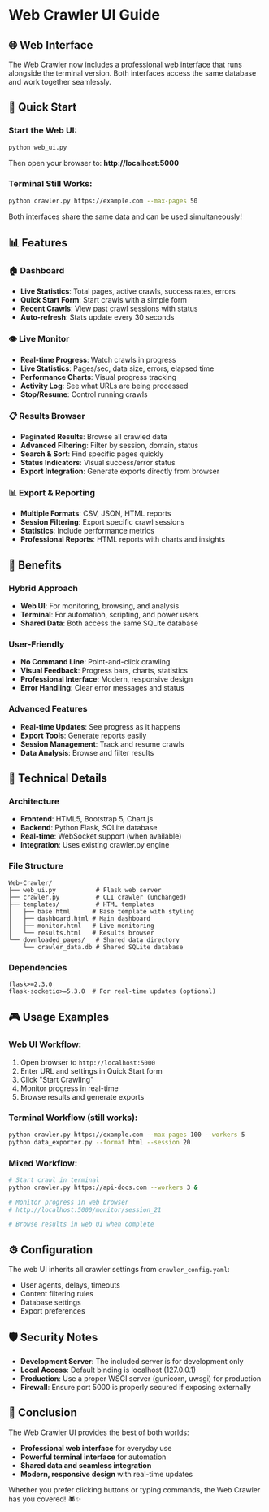 # Web Crawler UI Guide

## 🌐 Web Interface

The Web Crawler now includes a professional web interface that runs alongside the terminal version. Both interfaces access the same database and work together seamlessly.

## 🚀 Quick Start

### Start the Web UI:
```bash
python web_ui.py
```

Then open your browser to: **http://localhost:5000**

### Terminal Still Works:
```bash
python crawler.py https://example.com --max-pages 50
```

Both interfaces share the same data and can be used simultaneously!

## 📊 Features

### 🏠 Dashboard
- **Live Statistics**: Total pages, active crawls, success rates, errors
- **Quick Start Form**: Start crawls with a simple form
- **Recent Crawls**: View past crawl sessions with status
- **Auto-refresh**: Stats update every 30 seconds

### 👁️ Live Monitor
- **Real-time Progress**: Watch crawls in progress
- **Live Statistics**: Pages/sec, data size, errors, elapsed time  
- **Performance Charts**: Visual progress tracking
- **Activity Log**: See what URLs are being processed
- **Stop/Resume**: Control running crawls

### 📋 Results Browser
- **Paginated Results**: Browse all crawled data
- **Advanced Filtering**: Filter by session, domain, status
- **Search & Sort**: Find specific pages quickly
- **Status Indicators**: Visual success/error status
- **Export Integration**: Generate exports directly from browser

### 📊 Export & Reporting
- **Multiple Formats**: CSV, JSON, HTML reports
- **Session Filtering**: Export specific crawl sessions
- **Statistics**: Include performance metrics
- **Professional Reports**: HTML reports with charts and insights

## 🎯 Benefits

### **Hybrid Approach**
- **Web UI**: For monitoring, browsing, and analysis
- **Terminal**: For automation, scripting, and power users
- **Shared Data**: Both access the same SQLite database

### **User-Friendly**
- **No Command Line**: Point-and-click crawling
- **Visual Feedback**: Progress bars, charts, statistics  
- **Professional Interface**: Modern, responsive design
- **Error Handling**: Clear error messages and status

### **Advanced Features**
- **Real-time Updates**: See progress as it happens
- **Export Tools**: Generate reports easily
- **Session Management**: Track and resume crawls
- **Data Analysis**: Browse and filter results

## 🔧 Technical Details

### **Architecture**
- **Frontend**: HTML5, Bootstrap 5, Chart.js
- **Backend**: Python Flask, SQLite database
- **Real-time**: WebSocket support (when available)
- **Integration**: Uses existing crawler.py engine

### **File Structure**
```
Web-Crawler/
├── web_ui.py           # Flask web server
├── crawler.py          # CLI crawler (unchanged)
├── templates/          # HTML templates
│   ├── base.html      # Base template with styling
│   ├── dashboard.html # Main dashboard
│   ├── monitor.html   # Live monitoring
│   └── results.html   # Results browser
└── downloaded_pages/   # Shared data directory
    └── crawler_data.db # Shared SQLite database
```

### **Dependencies**
```
flask>=2.3.0
flask-socketio>=5.3.0  # For real-time updates (optional)
```

## 🎮 Usage Examples

### **Web UI Workflow:**
1. Open browser to `http://localhost:5000`
2. Enter URL and settings in Quick Start form
3. Click "Start Crawling"
4. Monitor progress in real-time
5. Browse results and generate exports

### **Terminal Workflow (still works):**
```bash
python crawler.py https://example.com --max-pages 100 --workers 5
python data_exporter.py --format html --session 20
```

### **Mixed Workflow:**
```bash
# Start crawl in terminal
python crawler.py https://api-docs.com --workers 3 &

# Monitor progress in web browser
# http://localhost:5000/monitor/session_21

# Browse results in web UI when complete
```

## ⚙️ Configuration

The web UI inherits all crawler settings from `crawler_config.yaml`:
- User agents, delays, timeouts
- Content filtering rules
- Database settings
- Export preferences

## 🛡️ Security Notes

- **Development Server**: The included server is for development only
- **Local Access**: Default binding is localhost (127.0.0.1)
- **Production**: Use a proper WSGI server (gunicorn, uwsgi) for production
- **Firewall**: Ensure port 5000 is properly secured if exposing externally

## 🏁 Conclusion

The Web Crawler UI provides the best of both worlds:
- **Professional web interface** for everyday use
- **Powerful terminal interface** for automation
- **Shared data and seamless integration**
- **Modern, responsive design** with real-time updates

Whether you prefer clicking buttons or typing commands, the Web Crawler has you covered! 🕷️✨